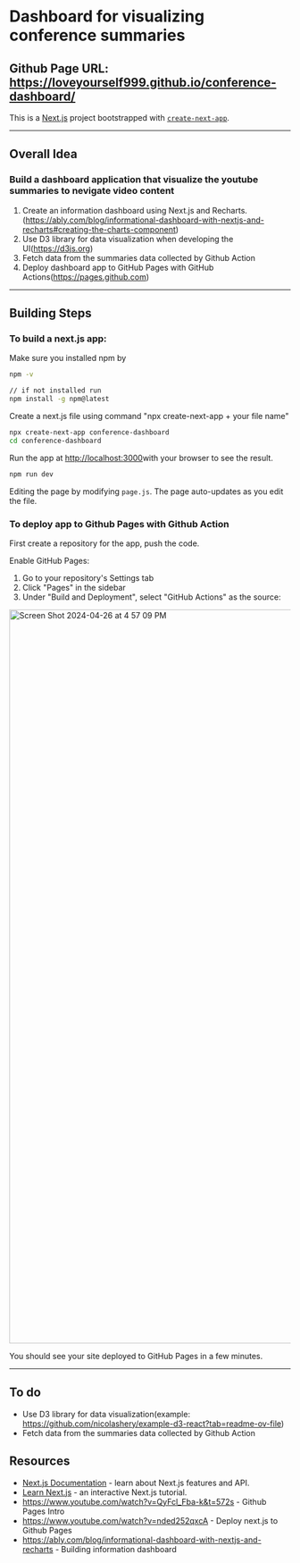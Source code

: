 # Dashboard for visualizing conference summaries
## Github Page URL: https://loveyourself999.github.io/conference-dashboard/
This is a [Next.js](https://nextjs.org/) project bootstrapped with [`create-next-app`](https://github.com/vercel/next.js/tree/canary/packages/create-next-app).
***
## Overall Idea
### Build a dashboard application that visualize the youtube summaries to nevigate video content
1. Create an information dashboard using Next.js and Recharts.(https://ably.com/blog/informational-dashboard-with-nextjs-and-recharts#creating-the-charts-component)
2. Use D3 library for data visualization when developing the UI(https://d3js.org)
3. Fetch data from the summaries data collected by Github Action
4. Deploy dashboard app to GitHub Pages with GitHub Actions(https://pages.github.com)
***
## Building Steps
### To build a next.js app:
Make sure you installed npm by
~~~Bash
npm -v

// if not installed run
npm install -g npm@latest
~~~
Create a next.js file using command "npx create-next-app + your file name"
~~~Bash
npx create-next-app conference-dashboard
cd conference-dashboard
~~~
Run the app at [http://localhost:3000](http://localhost:3000)with your browser to see the result.
~~~bash
npm run dev
~~~

Editing the page by modifying `page.js`. The page auto-updates as you edit the file.

### To deploy app to Github Pages with Github Action
First create a repository for the app, push the code.

Enable GitHub Pages:
1. Go to your repository's Settings tab
2. Click "Pages" in the sidebar
3. Under "Build and Deployment", select "GitHub Actions" as the source:
<img width="1314" alt="Screen Shot 2024-04-26 at 4 57 09 PM" src="https://github.com/LoveYourself999/conference-dashboard/assets/54390035/c9999bf4-1c6c-45ee-b1e6-52d6e624b079">


You should see your site deployed to GitHub Pages in a few minutes. 

***
## To do
- Use D3 library for data visualization(example: https://github.com/nicolashery/example-d3-react?tab=readme-ov-file)
- Fetch data from the summaries data collected by Github Action
## Resources
- [Next.js Documentation](https://nextjs.org/docs) - learn about Next.js features and API.
- [Learn Next.js](https://nextjs.org/learn) - an interactive Next.js tutorial.
- https://www.youtube.com/watch?v=QyFcl_Fba-k&t=572s - Github Pages Intro
- https://www.youtube.com/watch?v=nded252qxcA - Deploy next.js to Github Pages
- https://ably.com/blog/informational-dashboard-with-nextjs-and-recharts - Building information dashboard

